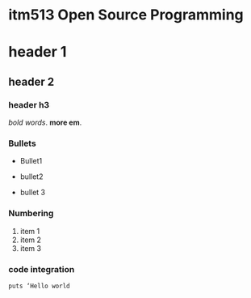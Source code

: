 # itm513  Open Source Programming 

# header 1
## header 2
### header h3


*bold words*.
**more em**.

### Bullets
* Bullet1
+ bullet2
- bullet 3

### Numbering
1. item 1
2. item 2
3. item 3

### code integration
`puts ‘Hello world`
